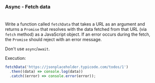 ### Async - Fetch data

#

Write a function called `fetchData` that takes a URL as an argument and returns a `Promise` that resolves with the data fetched from that URL (via `fetch` method) as a JavaScript object. If an error occurs during the fetch, the `Promise` should reject with an error message.

Don't use `async`/`await`.

Execution:

```javascript
fetchData('https://jsonplaceholder.typicode.com/todos/1')
  .then((data) => console.log(data))
  .catch((error) => console.error(error));
```
